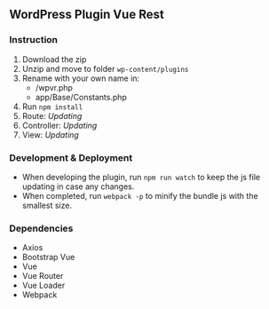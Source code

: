 ## WordPress Plugin Vue Rest

### Instruction
1. Download the zip
2. Unzip and move to folder `wp-content/plugins`
3. Rename with your own name in:
    - /wpvr.php
    - app/Base/Constants.php
4. Run `npm install`
5. Route: _Updating_
6. Controller: _Updating_
7. View: _Updating_

### Development & Deployment
- When developing the plugin, run `npm run watch` to keep the js file updating in case any changes.
- When completed, run `webpack -p` to minify the bundle js with the smallest size.

### Dependencies
- Axios
- Bootstrap Vue
- Vue
- Vue Router
- Vue Loader
- Webpack
